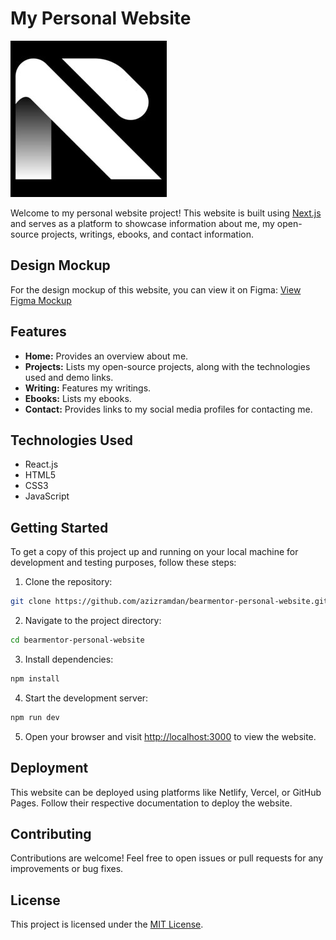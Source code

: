 # My Personal Website

![Logo](./public/logo-arlab.jpg)

Welcome to my personal website project! This website is built using [Next.js](https://nextjs.org/) and serves as a platform to showcase information about me, my open-source projects, writings, ebooks, and contact information.

## Design Mockup

For the design mockup of this website, you can view it on Figma:
[View Figma Mockup](https://www.figma.com/file/cKOboscKKBYe3G0LIqWCZ9/Bearmentor-Project?type=design&node-id=0-1&mode=design&t=xX9Cy45IbV91dzyw-0)

## Features

- **Home:** Provides an overview about me.
- **Projects:** Lists my open-source projects, along with the technologies used and demo links.
- **Writing:** Features my writings.
- **Ebooks:** Lists my ebooks.
- **Contact:** Provides links to my social media profiles for contacting me.

## Technologies Used

- React.js
- HTML5
- CSS3
- JavaScript

## Getting Started

To get a copy of this project up and running on your local machine for development and testing purposes, follow these steps:

1. Clone the repository:
```bash
git clone https://github.com/azizramdan/bearmentor-personal-website.git
```

2. Navigate to the project directory:
```bash
cd bearmentor-personal-website
```

3. Install dependencies:
```bash
npm install
```

4. Start the development server:
```bash
npm run dev
```

5. Open your browser and visit [http://localhost:3000](http://localhost:3000) to view the website.

## Deployment

This website can be deployed using platforms like Netlify, Vercel, or GitHub Pages. Follow their respective documentation to deploy the website.

## Contributing

Contributions are welcome! Feel free to open issues or pull requests for any improvements or bug fixes.

## License

This project is licensed under the [MIT License](LICENSE).
